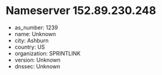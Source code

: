 # Nameserver 152.89.230.248

* as_number: 1239
* name: Unknown
* city: Ashburn
* country: US
* organization: SPRINTLINK
* version: Unknown
* dnssec: Unknown

